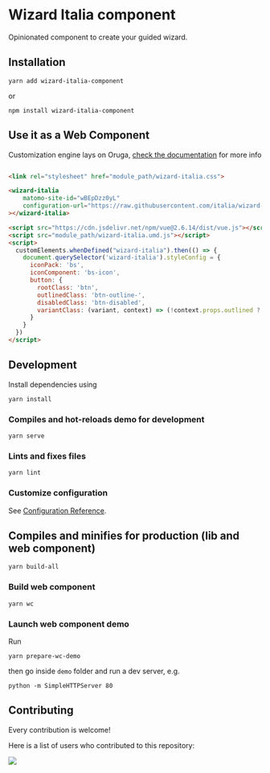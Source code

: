 <!-- markdownlint-disable no-inline-html -->

# Wizard Italia component

Opinionated component to create your guided wizard.

## Installation

```
yarn add wizard-italia-component
```

or

```
npm install wizard-italia-component
```

## Use it as a Web Component

Customization engine lays on Oruga, [check the documentation](https://oruga.io/documentation/#customization) for more info

```html

<link rel="stylesheet" href="module_path/wizard-italia.css">

<wizard-italia 
    matomo-site-id="wBEpDzz0yL"
    configuration-url="https://raw.githubusercontent.com/italia/wizard-italia/main/demo/tree.json"
></wizard-italia>

<script src="https://cdn.jsdelivr.net/npm/vue@2.6.14/dist/vue.js"></script>
<script src="module_path/wizard-italia.umd.js"></script>
<script>
  customElements.whenDefined("wizard-italia").then(() => {
    document.querySelector('wizard-italia').styleConfig = {
      iconPack: 'bs',
      iconComponent: 'bs-icon',
      button: {
        rootClass: 'btn',
        outlinedClass: 'btn-outline-',
        disabledClass: 'btn-disabled',
        variantClass: (variant, context) => (!context.props.outlined ? `btn-${variant}` : ''),
      }
    }
  })
</script>
```

## Development

Install dependencies using

```shell
yarn install
```

### Compiles and hot-reloads demo for development

```shell
yarn serve
```

### Lints and fixes files

```shell
yarn lint
```

### Customize configuration

See [Configuration Reference](https://cli.vuejs.org/config/).

## Compiles and minifies for production (lib and web component)

```shell
yarn build-all
```

### Build web component

```
yarn wc
```

### Launch web component demo

Run

```
yarn prepare-wc-demo
```

then go inside `demo` folder and run a dev server, e.g.

```
python -m SimpleHTTPServer 80
```

## Contributing

Every contribution is welcome!

Here is a list of users who contributed to this repository:

<a href="https://github.com/italia/wizard-italia-component/graphs/contributors">
  <img src="https://contributors-img.web.app/image?repo=italia/wizard-italia-component" />
</a>

